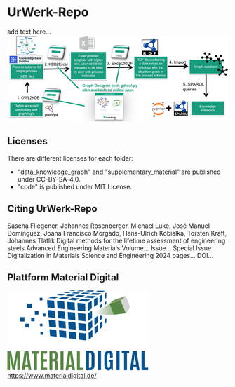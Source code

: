 # UrWerk-Repo
add text here...
![Data mapping and integration workflow applied in the use case 100Cr6 process history by combination of several software tools, connected by the scripts of GDTool](https://github.com/johannesrosenberger/UrWerk-Repo/blob/main/supplementary_material/data_mapping_and_integration_workflow.png?raw=true)

## Licenses
There are different licenses for each folder: 
- "data_knowledge_graph" and "supplementary_material" are published under CC-BY-SA-4.0.
- "code" is published under MIT License.

## Citing UrWerk-Repo
Sascha Fliegener, Johannes Rosenberger, Michael Luke, José Manuel Domínguez, Joana Francisco Morgado, Hans-Ulrich Kobialka, Torsten Kraft, Johannes Tlatlik
Digital methods for the lifetime assessment of engineering steels
Advanced Engineering Materials Volume... Issue...
Special Issue Digitalization in Materials Science and Engineering
2024
pages...
DOI...

## Plattform Material Digital
![Logo_Material_Digital](https://raw.githubusercontent.com/johannesrosenberger/UrWerk-Repo/5ac81ea5eee91692d521fab6ad8ec5f9759e52dd/supplementary_material/Logo_MaterialDigital.svg)
https://www.materialdigital.de/
